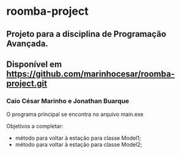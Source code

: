 # roomba-project 

## Projeto para a disciplina de Programação Avançada. 
## Disponível em https://github.com/marinhocesar/roomba-project.git

### Caio César Marinho e Jonathan Buarque 

O programa principal se encontra no arquivo main.exe

Objetivos a completar:
- método para voltar à estação para classe Model1;
- método para voltar à estação para classe Model2;


